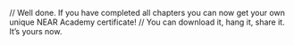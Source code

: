 // Well done. If you have completed all chapters you can now get your own unique NEAR Academy certificate! // You can download it, hang it, share it. It’s yours now.
